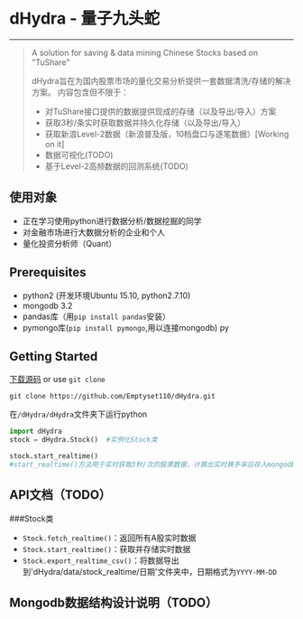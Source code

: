 # dHydra - 量子九头蛇

---
> A solution for saving &amp; data mining Chinese Stocks based on "TuShare"
> 
> dHydra旨在为国内股票市场的量化交易分析提供一套数据清洗/存储的解决方案。
> 内容包含但不限于：
> - 对TuShare接口提供的数据提供现成的存储（以及导出/导入）方案
> - 获取3秒/条实时获取数据并持久化存储（以及导出/导入）
> - 获取新浪Level-2数据（新浪普及版，10档盘口与逐笔数据）[Working on it]
> - 数据可视化(TODO)
> - 基于Level-2高频数据的回测系统(TODO)

## 使用对象
- 正在学习使用python进行数据分析/数据挖掘的同学
- 对金融市场进行大数据分析的企业和个人
- 量化投资分析师（Quant）

## Prerequisites

 - python2 (开发环境Ubuntu 15.10, python2.7.10)
 - mongodb 3.2
 - pandas库（用`pip install pandas`安装）
 - pymongo库(`pip install pymongo`,用以连接mongodb)
py
## Getting Started
[下载源码][1] or use `git clone`
```
git clone https://github.com/Emptyset110/dHydra.git
```
在`/dHydra/dHydra`文件夹下运行python
```python
import dHydra
stock = dHydra.Stock()  #实例化Stock类
```

```python
stock.start_realtime()  
#start_realtime()方法用于实时获取3秒/次的股票数据，计算出实时换手率后存入mongodb
```
## API文档（TODO）
###Stock类
 - `Stock.fetch_realtime()`：返回所有A股实时数据
 - `Stock.start_realtime()`：获取并存储实时数据
 - `Stock.export_realtime_csv()`：将数据导出到'dHydra/data/stock_realtime/日期'文件夹中，日期格式为`YYYY-MM-DD`

## Mongodb数据结构设计说明（TODO）

  [1]: https://github.com/Emptyset110/dHydra.git
